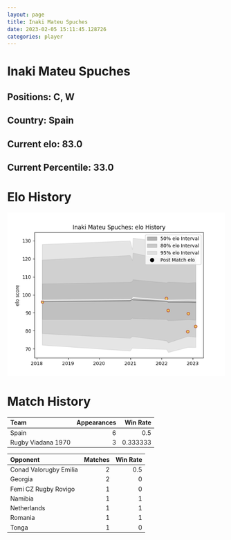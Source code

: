 ```yaml
---  
layout: page  
title: Inaki Mateu Spuches  
date: 2023-02-05 15:11:45.128726  
categories: player  
---
```

# Inaki Mateu Spuches

## Positions: C, W

## Country: Spain

## Current elo: 83.0

## Current Percentile: 33.0

# Elo History


![elo history](history_InakiMateuSpuches.png)
# Match History


| Team               |   Appearances |   Win Rate |
|:-------------------|--------------:|-----------:|
| Spain              |             6 |   0.5      |
| Rugby Viadana 1970 |             3 |   0.333333 |

| Opponent               |   Matches |   Win Rate |
|:-----------------------|----------:|-----------:|
| Conad Valorugby Emilia |         2 |        0.5 |
| Georgia                |         2 |        0   |
| Femi CZ Rugby Rovigo   |         1 |        0   |
| Namibia                |         1 |        1   |
| Netherlands            |         1 |        1   |
| Romania                |         1 |        1   |
| Tonga                  |         1 |        0   |